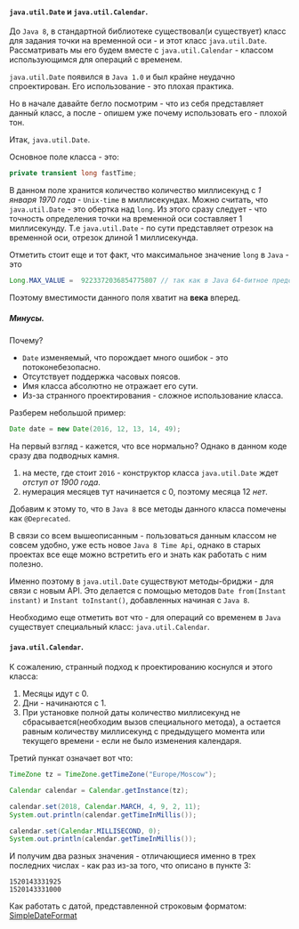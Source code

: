 #### `java.util.Date` и `java.util.Calendar`.
До `Java 8`, в стандартной библиотеке существовал(и существует) класс для задания точки на временной оси - и этот класс
`java.util.Date`. Рассматривать мы его будем вместе с `java.util.Calendar` - классом использующимся для операций с временем.

`java.util.Date` появился в `Java 1.0` и был крайне неудачно спроектирован. Его использование - это плохая практика.

Но в начале давайте бегло посмотрим - что из себя представляет данный класс,
а после - опишем уже почему использовать его - плохой тон.


Итак, `java.util.Date`.

Основное поле класса - это:
```java
private transient long fastTime;
```

В данном поле хранится количество количество миллисекунд с *1 января 1970 года* - `Unix-time` в миллисекундах.
Можно считать, что `java.util.Date` - это обертка над `long`.
Из этого сразу следует - что точность определения точки на временной оси составляет 1 миллисекунду.
Т.е `java.util.Date` - по сути представляет отрезок на временной оси, отрезок длиной 1 миллисекунда.

Отметить стоит еще и тот факт, что максимальное значение `long` в `Java` - это
```java
Long.MAX_VALUE =  9223372036854775807 // так как в Java 64-битное представление
```

Поэтому вместимости данного поля хватит на **века** вперед.

##### Минусы.
Почему?
* `Date` изменяемый, что порождает много ошибок - это потоконебезопасно.
* Отсутствует поддержка часовых поясов.
* Имя класса абсолютно не отражает его сути.
* Из-за странного проектирования - сложное использование класса.

Разберем небольшой пример:
```java
Date date = new Date(2016, 12, 13, 14, 49);
```

На первый взгляд - кажется, что все нормально?
Однако в данном коде сразу два подводных камня.
1. на месте, где стоит `2016` - конструктор класса `java.util.Date` ждет *отступ от 1900 года*.
2. нумерация месяцев тут начинается с 0, поэтому месяца 12 *нет*.

Добавим к этому то, что в `Java 8` все методы данного класса помечены как `@Deprecated`.

В связи со всем вышеописанным - пользоваться данным классом не совсем удобно, уже есть новое `Java 8 Time Api`,
однако в старых проектах все еще можно встретить его и знать как работать с ним полезно.

Именно поэтому в `java.util.Date` существуют методы-бриджи - для связи с новым API.
Это делается с помощью методов `Date from(Instant instant)` и `Instant toInstant()`, добавленных начиная с `Java 8`.

Необходимо еще отметить вот что - для операций со временем в `Java` существует специальный класс: `java.util.Calendar`.

#### `java.util.Calendar`.
К сожалению, странный подход к проектированию коснулся и этого класса:
1. Месяцы идут с 0.
2. Дни - начинаются с 1.
3. При установке полной даты количество миллисекунд не сбрасывается(необходим вызов специального метода), а остается равным количеству миллисекунд
с предыдущего момента или текущего времени - если не было изменения календаря.

Третий пункат означает вот что:
```java
TimeZone tz = TimeZone.getTimeZone("Europe/Moscow");

Calendar calendar = Calendar.getInstance(tz);

calendar.set(2018, Calendar.MARCH, 4, 9, 2, 11);
System.out.println(calendar.getTimeInMillis());

calendar.set(Calendar.MILLISECOND, 0);
System.out.println(calendar.getTimeInMillis());
```
И получим два разных значения - отличающиеся именно в трех последних числах - как раз из-за того, что описано в пункте 3:
```
1520143331925
1520143331000
```

Как работать с датой, представленной строковым форматом:
[SimpleDateFormat](./SimpleDateFormat.md)
